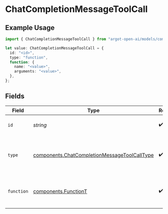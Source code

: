 # ChatCompletionMessageToolCall

## Example Usage

```typescript
import { ChatCompletionMessageToolCall } from "argot-open-ai/models/components";

let value: ChatCompletionMessageToolCall = {
  id: "<id>",
  type: "function",
  function: {
    name: "<value>",
    arguments: "<value>",
  },
};
```

## Fields

| Field                                                                                                        | Type                                                                                                         | Required                                                                                                     | Description                                                                                                  |
| ------------------------------------------------------------------------------------------------------------ | ------------------------------------------------------------------------------------------------------------ | ------------------------------------------------------------------------------------------------------------ | ------------------------------------------------------------------------------------------------------------ |
| `id`                                                                                                         | *string*                                                                                                     | :heavy_check_mark:                                                                                           | The ID of the tool call.                                                                                     |
| `type`                                                                                                       | [components.ChatCompletionMessageToolCallType](../../models/components/chatcompletionmessagetoolcalltype.md) | :heavy_check_mark:                                                                                           | The type of the tool. Currently, only `function` is supported.                                               |
| `function`                                                                                                   | [components.FunctionT](../../models/components/functiont.md)                                                 | :heavy_check_mark:                                                                                           | The function that the model called.                                                                          |
